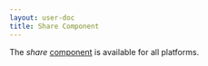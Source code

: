 ```yaml
---
layout: user-doc
title: Share Component
---
```


The _share_ [component](./components.html) is available for all platforms.
